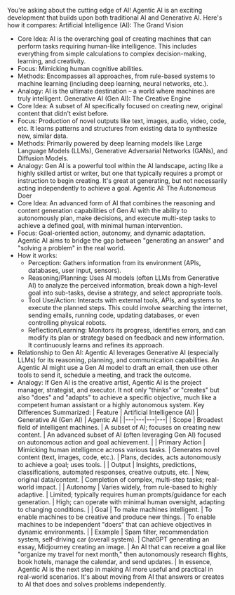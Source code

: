 You're asking about the cutting edge of AI! Agentic AI is an exciting development that builds upon both traditional AI and Generative AI. Here's how it compares:
Artificial Intelligence (AI): The Grand Vision
 * Core Idea: AI is the overarching goal of creating machines that can perform tasks requiring human-like intelligence. This includes everything from simple calculations to complex decision-making, learning, and creativity.
 * Focus: Mimicking human cognitive abilities.
 * Methods: Encompasses all approaches, from rule-based systems to machine learning (including deep learning, neural networks, etc.).
 * Analogy: AI is the ultimate destination – a world where machines are truly intelligent.
Generative AI (Gen AI): The Creative Engine
 * Core Idea: A subset of AI specifically focused on creating new, original content that didn't exist before.
 * Focus: Production of novel outputs like text, images, audio, video, code, etc. It learns patterns and structures from existing data to synthesize new, similar data.
 * Methods: Primarily powered by deep learning models like Large Language Models (LLMs), Generative Adversarial Networks (GANs), and Diffusion Models.
 * Analogy: Gen AI is a powerful tool within the AI landscape, acting like a highly skilled artist or writer, but one that typically requires a prompt or instruction to begin creating. It's great at generating, but not necessarily acting independently to achieve a goal.
Agentic AI: The Autonomous Doer
 * Core Idea: An advanced form of AI that combines the reasoning and content generation capabilities of Gen AI with the ability to autonomously plan, make decisions, and execute multi-step tasks to achieve a defined goal, with minimal human intervention.
 * Focus: Goal-oriented action, autonomy, and dynamic adaptation. Agentic AI aims to bridge the gap between "generating an answer" and "solving a problem" in the real world.
 * How it works:
   * Perception: Gathers information from its environment (APIs, databases, user input, sensors).
   * Reasoning/Planning: Uses AI models (often LLMs from Generative AI) to analyze the perceived information, break down a high-level goal into sub-tasks, devise a strategy, and select appropriate tools.
   * Tool Use/Action: Interacts with external tools, APIs, and systems to execute the planned steps. This could involve searching the internet, sending emails, running code, updating databases, or even controlling physical robots.
   * Reflection/Learning: Monitors its progress, identifies errors, and can modify its plan or strategy based on feedback and new information. It continuously learns and refines its approach.
 * Relationship to Gen AI: Agentic AI leverages Generative AI (especially LLMs) for its reasoning, planning, and communication capabilities. An Agentic AI might use a Gen AI model to draft an email, then use other tools to send it, schedule a meeting, and track the outcome.
 * Analogy: If Gen AI is the creative artist, Agentic AI is the project manager, strategist, and executor. It not only "thinks" or "creates" but also "does" and "adapts" to achieve a specific objective, much like a competent human assistant or a highly autonomous system.
Key Differences Summarized:
| Feature | Artificial Intelligence (AI) | Generative AI (Gen AI) | Agentic AI |
|---|---|---|---|
| Scope | Broadest field of intelligent machines. | A subset of AI; focuses on creating new content. | An advanced subset of AI (often leveraging Gen AI) focused on autonomous action and goal achievement. |
| Primary Action | Mimicking human intelligence across various tasks. | Generates novel content (text, images, code, etc.). | Plans, decides, acts autonomously to achieve a goal; uses tools. |
| Output | Insights, predictions, classifications, automated responses, creative outputs, etc. | New, original data/content. | Completion of complex, multi-step tasks; real-world impact. |
| Autonomy | Varies widely, from rule-based to highly adaptive. | Limited; typically requires human prompts/guidance for each generation. | High; can operate with minimal human oversight, adapting to changing conditions. |
| Goal | To make machines intelligent. | To enable machines to be creative and produce new things. | To enable machines to be independent "doers" that can achieve objectives in dynamic environments. |
| Example | Spam filter, recommendation system, self-driving car (overall system). | ChatGPT generating an essay, Midjourney creating an image. | An AI that can receive a goal like "organize my travel for next month," then autonomously research flights, book hotels, manage the calendar, and send updates. |
In essence, Agentic AI is the next step in making AI more useful and practical in real-world scenarios. It's about moving from AI that answers or creates to AI that does and solves problems independently.
